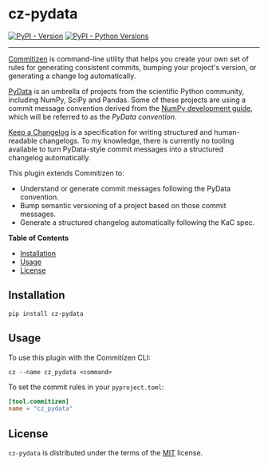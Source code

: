 # cz-pydata

[![PyPI - Version](https://img.shields.io/pypi/v/cz-pydata.svg)](https://pypi.org/project/cz-pydata)
[![PyPI - Python Versions](https://img.shields.io/pypi/pyversions/cz-pydata.svg)](https://pypi.org/project/cz-pydata)

-----

[Commitizen](https://commitizen-tools.github.io/commitizen/) is command-line utility
that helps you create your own set of rules for generating consistent commits,
bumping your project's version, or generating a change log automatically.

[PyData](https://pydata.org/project/) is an umbrella of projects from the scientific Python community,
including NumPy, SciPy and Pandas. Some of these projects are using a commit message convention derived from the [NumPy development guide](https://numpy.org/doc/stable/dev/development_workflow.html#writing-the-commit-message), which will be referred to as the _PyData convention_.

[Keep a Changelog](https://keepachangelog.com/) is a specification for writing structured
and human-readable changelogs. To my knowledge, there is currently no tooling available
to turn PyData-style commit messages into a structured changelog automatically. 

This plugin extends Commitizen to:
- Understand or generate commit messages following the PyData convention.
- Bump semantic versioning of a project based on those commit messages.
- Generate a structured changelog automatically following the KaC spec.

**Table of Contents**

- [Installation](#installation)
- [Usage](#usage)
- [License](#license)

## Installation

```console
pip install cz-pydata
```

## Usage

To use this plugin with the Commitizen CLI:

```console
cz --name cz_pydata <command>
```

To set the commit rules in your `pyproject.toml`:

```toml
[tool.commitizen]
name = "cz_pydata"
```

## License

`cz-pydata` is distributed under the terms of the [MIT](https://spdx.org/licenses/MIT.html) license.
